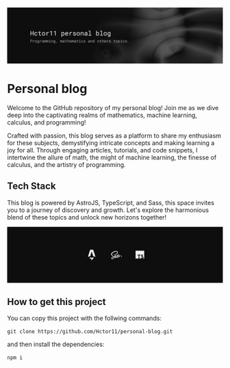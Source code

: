 ![banner image](./public/banner_readme.png)

# Personal blog
Welcome to the GitHub repository of my personal blog! Join me as we dive deep into the captivating realms of mathematics, machine learning, calculus, and programming!

Crafted with passion, this blog serves as a platform to share my enthusiasm for these subjects, demystifying intricate concepts and making learning a joy for all. Through engaging articles, tutorials, and code snippets, I intertwine the allure of math, the might of machine learning, the finesse of calculus, and the artistry of programming. 

## Tech Stack

This blog is powered by AstroJS, TypeScript, and Sass, this space invites you to a journey of discovery and growth. Let's explore the harmonious blend of these topics and unlock new horizons together!

![tech stack](./public/tech_stack.png)

## How to get this project
You can copy this project with the follwing commands:

```
git clone https://github.com/Hctor11/personal-blog.git
```

and then install the dependencies:

```
npm i
```
